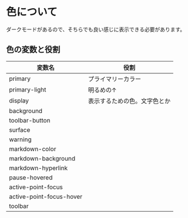 # 色について

ダークモードがあるので、そちらでも良い感じに表示できる必要があります。

## 色の変数と役割

| 変数名 | 役割 |
| ---- | ---- |
| primary | プライマリーカラー |
| primary-light | 明るめの↑ |
| display | 表示するための色。文字色とか |
| background |  |
| toolbar-button |  |
| surface |  |
| warning |  |
| markdown-color |  |
| markdown-background |  |
| markdown-hyperlink |  |
| pause-hovered |  |
| active-point-focus |  |
| active-point-focus-hover |  |
| toolbar |  |
